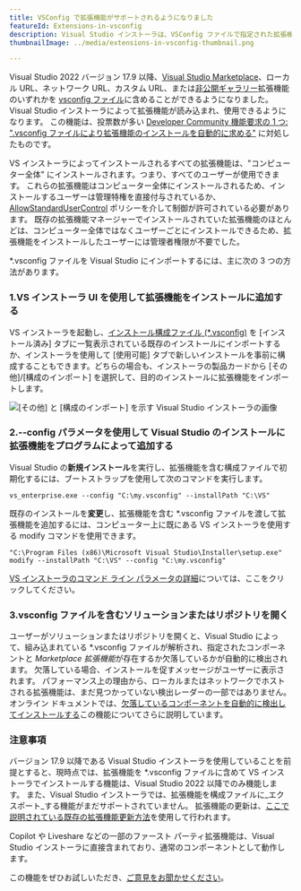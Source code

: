 ```yaml
---
title: VSConfig で拡張機能がサポートされるようになりました
featureId: Extensions-in-vsconfig
description: Visual Studio インストーラは、VSConfig ファイルで指定された拡張機能を読み込みます。
thumbnailImage: ../media/extensions-in-vsconfig-thumbnail.png

---
```


Visual Studio 2022 バージョン 17.9 以降、[Visual Studio Marketplace](https://marketplace.visualstudio.com/)、ローカル URL、ネットワーク URL、カスタム URL、または[非公開ギャラリー](https://learn.microsoft.com/visualstudio/extensibility/private-galleries)拡張機能のいずれかを [vsconfig ファイル](https://learn.microsoft.com/visualstudio/install/import-export-installation-configurations#extensions)に含めることができるようになりました。Visual Studio インストーラによって拡張機能が読み込まれ、使用できるようになります。 この機能は、投票数が多い [Developer Community 機能要求の 1 つ: ".vsconfig ファイルにより拡張機能のインストールを自動的に求める"](https://developercommunity.visualstudio.com/t/A-vsconfig-file-should-automatically-pr/518364) に対処したものです。

VS インストーラによってインストールされるすべての拡張機能は、"コンピューター全体" にインストールされます。つまり、すべてのユーザーが使用できます。 これらの拡張機能はコンピューター全体にインストールされるため、インストールするユーザーは管理特権を直接付与されているか、[AllowStandardUserControl](https://aka.ms/vs/setup/policies) ポリシーを介して制御が許可されている必要があります。 既存の拡張機能マネージャーでインストールされていた拡張機能のほとんどは、コンピューター全体ではなくユーザーごとにインストールできるため、拡張機能をインストールしたユーザーには管理者権限が不要でした。

*.vsconfig ファイルを Visual Studio にインポートするには、主に次の 3 つの方法があります。

### 1.VS インストーラ UI を使用して拡張機能をインストールに追加する

VS インストーラを起動し、[インストール構成ファイル (*.vsconfig)](https://learn.microsoft.com/visualstudio/install/import-export-installation-configurations) を [インストール済み] タブに一覧表示されている既存のインストールにインポートするか、インストーラを使用して [使用可能] タブで新しいインストールを事前に構成することもできます。どちらの場合も、インストーラの製品カードから [その他]/[構成のインポート] を選択して、目的のインストールに拡張機能をインポートします。   

![[その他] と [構成のインポート] を示す Visual Studio インストーラの画像](../media/installer-import-config-into-available-tab.png)

### 2.--config パラメータを使用して Visual Studio のインストールに拡張機能をプログラムによって追加する

Visual Studio の**新規インストール**を実行し、拡張機能を含む構成ファイルで初期化するには、ブートストラップを使用して次のコマンドを実行します。

`vs_enterprise.exe --config "C:\my.vsconfig" --installPath "C:\VS"`

既存のインストールを**変更**し、拡張機能を含む *.vsconfig ファイルを渡して拡張機能を追加するには、コンピューター上に既にある VS インストーラを使用する modify コマンドを使用できます。

`"C:\Program Files (x86)\Microsoft Visual Studio\Installer\setup.exe" modify --installPath "C:\VS" --config "C:\my.vsconfig"`

[VS インストーラのコマンド ライン パラメータの詳細](https://learn.microsoft.com/visualstudio/install/use-command-line-parameters-to-install-visual-studio)については、ここをクリックしてください。

### 3.vsconfig ファイルを含むソリューションまたはリポジトリを開く

ユーザーがソリューションまたはリポジトリを開くと、Visual Studio によって、組み込まれている *.vsconfig ファイルが解析され、指定されたコンポーネントと *Marketplace 拡張機能*が存在するか欠落しているかが自動的に検出されます。 欠落している場合、インストールを促すメッセージがユーザーに表示されます。 パフォーマンス上の理由から、ローカルまたはネットワークでホストされる拡張機能は、まだ見つかっていない検出レーダーの一部ではありません。 オンライン ドキュメントでは、[欠落しているコンポーネントを自動的に検出してインストールする](https://learn.microsoft.com/visualstudio/install/import-export-installation-configurations#automatically-install-missing-components)この機能についてさらに説明しています。 

### 注意事項

バージョン 17.9 以降である Visual Studio インストーラを使用していることを前提とすると、現時点では、拡張機能を *.vsconfig ファイルに含めて VS インストーラでインストールする機能は、Visual Studio 2022 以降でのみ機能します。 また、Visual Studio インストーラでは、拡張機能を構成ファイルに_エクスポート_する機能がまだサポートされていません。 拡張機能の更新は、[ここで説明されている既存の拡張機能更新方法](https://learn.microsoft.com/visualstudio/ide/finding-and-using-visual-studio-extensions?#automatic-extension-updates)を使用して行われます。  

Copilot や Liveshare などの一部のファースト パーティ拡張機能は、Visual Studio インストーラに直接含まれており、通常のコンポーネントとして動作します。 

この機能をぜひお試しいただき、[ご意見をお聞かせください](https://developercommunity.visualstudio.com)。

